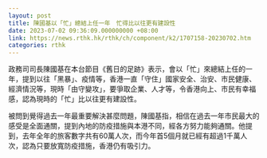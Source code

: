 ```yaml
---
layout: post
title: 陳國基以「忙」總結上任一年　忙得比以往更有建設性
date: 2023-07-02 09:36:09.000000000 +08:00
link: https://news.rthk.hk/rthk/ch/component/k2/1707158-20230702.htm
categories: rthk
---
```


政務司司長陳國基在本台節目《舊日的足跡》表示，會以「忙」來總結上任的一年，提到以往「黑暴」、疫情等，香港一直「守住」國家安全、治安、市民健康、經濟情況等，現時「由守變攻」，要爭取企業、人才等，令香港向上、市民有幸福感，認為現時的「忙」比以往更有建設性。

被問到覺得過去一年最重要解決甚麼問題，陳國基指，相信在過去一年市民最大的感受是全面通關，提到內地的防疫措施與本港不同，經各方努力能夠通關。他提到，去年全年的旅客數字共有60萬人次，而今年首5個月就已經有超過1千萬人次，認為只要放寬防疫措施，香港仍有吸引力。
